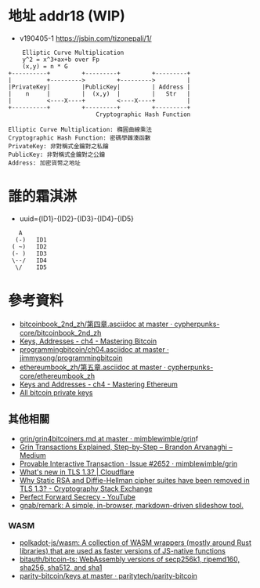 # 地址 addr18 (WIP)

- v190405-1 https://jsbin.com/tizonepali/1/

```
    Elliptic Curve Multiplication
    y^2 = x^3+ax+b over Fp
    (x,y) = n * G
+----------+         +---------+         +---------+
|          +--------->         +--------->         |
|PrivateKey|         |PublicKey|         | Address |
|    n     |         |  (x,y)  |         |   Str   |
|          <----X----+         <----X----+         |
+----------+         +---------+         +---------+
                         Cryptographic Hash Function

Elliptic Curve Multiplication: 橢圓曲線乘法
Cryptographic Hash Function: 密碼學雜湊函數
PrivateKey: 非對稱式金鑰對之私鑰
PublicKey: 非對稱式金鑰對之公鑰
Address: 加密貨幣之地址
```

# 誰的霜淇淋

- uuid={ID1}-{ID2}-{ID3}-{ID4}-{ID5}

```   
   A   
  (-)   ID1
 ( ~)   ID2
 (- )   ID3
 \--/   ID4
  \/    ID5
```

# 參考資料

- [bitcoinbook_2nd_zh/第四章.asciidoc at master · cypherpunks-core/bitcoinbook_2nd_zh](https://github.com/cypherpunks-core/bitcoinbook_2nd_zh/blob/master/%E7%AC%AC%E5%9B%9B%E7%AB%A0.asciidoc#%E5%AF%86%E9%91%B0%E5%92%8C%E5%9C%B0%E5%9D%80)
- [Keys, Addresses - ch4 - Mastering Bitcoin](https://github.com/bitcoinbook/bitcoinbook/blob/develop/ch04.asciidoc#keys-addresses)
- [programmingbitcoin/ch04.asciidoc at master · jimmysong/programmingbitcoin](https://github.com/jimmysong/programmingbitcoin/blob/master/ch04.asciidoc#address-format)
- [ethereumbook_zh/第五章.asciidoc at master · cypherpunks-core/ethereumbook_zh](https://github.com/cypherpunks-core/ethereumbook_zh/blob/master/%E7%AC%AC%E4%BA%94%E7%AB%A0.asciidoc)
- [Keys and Addresses - ch4 - Mastering Ethereum](https://github.com/ethereumbook/ethereumbook/blob/develop/04keys-addresses.asciidoc)
- [All bitcoin private keys](https://lbc.cryptoguru.org/dio/)


## 其他相關

- [grin/grin4bitcoiners.md at master · mimblewimble/grin](https://github.com/mimblewimble/grin/blob/master/doc/grin4bitcoiners.md)f
- [Grin Transactions Explained, Step-by-Step – Brandon Arvanaghi – Medium](https://medium.com/@brandonarvanaghi/grin-transactions-explained-step-by-step-fdceb905a853)
- [Provable Interactive Transaction · Issue #2652 · mimblewimble/grin](https://github.com/mimblewimble/grin/issues/2652)
- [What's new in TLS 1.3? | Cloudflare](https://www.cloudflare.com/learning-resources/tls-1-3/)
- [Why Static RSA and Diffie-Hellman cipher suites have been removed in TLS 1.3? - Cryptography Stack Exchange](https://crypto.stackexchange.com/questions/67604/why-static-rsa-and-diffie-hellman-cipher-suites-have-been-removed-in-tls-1-3)
- [Perfect Forward Secrecy - YouTube](https://www.youtube.com/watch?v=IkM3R-KDu44)
- [gnab/remark: A simple, in-browser, markdown-driven slideshow tool.](https://github.com/gnab/remark)

### WASM

- [polkadot-js/wasm: A collection of WASM wrappers (mostly around Rust libraries) that are used as faster versions of JS-native functions](https://github.com/polkadot-js/wasm)
- [bitauth/bitcoin-ts: WebAssembly versions of secp256k1, ripemd160, sha256, sha512, and sha1](https://github.com/bitauth/bitcoin-ts)
- [parity-bitcoin/keys at master · paritytech/parity-bitcoin](https://github.com/paritytech/parity-bitcoin/tree/master/keys)


